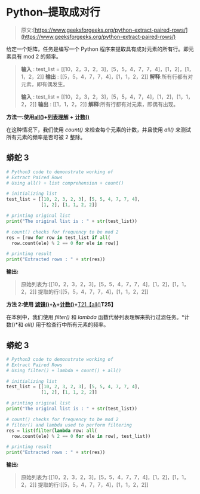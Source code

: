 # Python–提取成对行

> 原文:[https://www.geeksforgeeks.org/python-extract-paired-rows/](https://www.geeksforgeeks.org/python-extract-paired-rows/)

给定一个矩阵，任务是编写一个 Python 程序来提取具有成对元素的所有行。即元素具有 mod 2 的频率。

> **输入** : test_list = [[10，2，3，2，3]，[5，5，4，7，7，4]，[1，2]，[1，1，2，2]]
> **输出** : [[5，5，4，7，7，4]，[1，1，2，2]]
> **解释**:所有行都有对元素，即有偶发生。
> 
> **输入** : test_list = [[10，2，3，2，3]，[5，5，4，7，4]，[1，2]，[1，1，2，2]]
> **输出** : [[1，1，2，2]]
> **解释**:所有行都有对元素，即偶有出现。

**方法一:使用**[**all()**](https://www.geeksforgeeks.org/python-all-function/)**+**[**列表理解**](https://www.geeksforgeeks.org/python-list-comprehension/) **+** [**计数()**](https://www.geeksforgeeks.org/python-list-function-count/)

在这种情况下，我们使用 *count()* 来检查每个元素的计数，并且使用 *all()* 来测试所有元素的频率是否可被 2 整除。

## 蟒蛇 3

```py
# Python3 code to demonstrate working of
# Extract Paired Rows
# Using all() + list comprehension + count()

# initializing list
test_list = [[10, 2, 3, 2, 3], [5, 5, 4, 7, 7, 4],
             [1, 2], [1, 1, 2, 2]]

# printing original list
print("The original list is : " + str(test_list))

# count() checks for frequency to be mod 2
res = [row for row in test_list if all(
  row.count(ele) % 2 == 0 for ele in row)]

# printing result
print("Extracted rows : " + str(res))
```

**输出:**

> 原始列表为:[[10，2，3，2，3]，[5，5，4，7，7，4]，[1，2]，[1，1，2，2]]
> 提取的行:[[5，5，4，7，7，4]，[1，1，2，2]]

**方法 2:使用** [**滤镜()**](https://www.geeksforgeeks.org/filter-in-python/)**+**[**λ**](https://www.geeksforgeeks.org/python-lambda/)**+**[**计数()**](https://www.geeksforgeeks.org/python-list-function-count/)**+**[T21【all()](https://www.geeksforgeeks.org/python-all-function/)**T25】**

在本例中，我们使用 *filter()* 和 *lambda* 函数代替列表理解来执行过滤任务。*计数()*和 *all()* 用于检查行中所有元素的频率。

## 蟒蛇 3

```py
# Python3 code to demonstrate working of
# Extract Paired Rows
# Using filter() + lambda + count() + all()

# initializing list
test_list = [[10, 2, 3, 2, 3], [5, 5, 4, 7, 7, 4],
             [1, 2], [1, 1, 2, 2]]

# printing original list
print("The original list is : " + str(test_list))

# count() checks for frequency to be mod 2
# filter() and lambda used to perform filtering
res = list(filter(lambda row: all(
  row.count(ele) % 2 == 0 for ele in row), test_list))

# printing result
print("Extracted rows : " + str(res))
```

**输出:**

> 原始列表为:[[10，2，3，2，3]，[5，5，4，7，7，4]，[1，2]，[1，1，2，2]]
> 提取的行:[[5，5，4，7，7，4]，[1，1，2，2]]